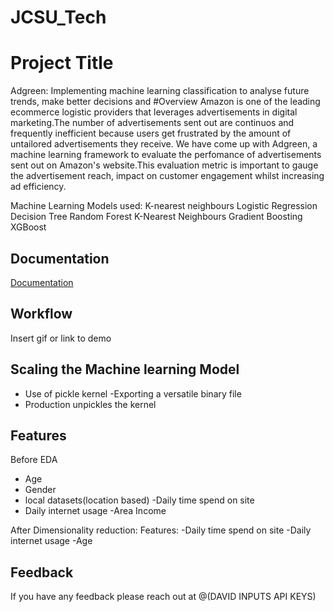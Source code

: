 # JCSU_Tech

# Project Title
Adgreen: Implementing machine learning classification to analyse future trends, make better decisions and 
#Overview
Amazon is one of the leading ecommerce logistic providers that leverages advertisements in digital marketing.The number of advertisements sent out are continuos and frequently inefficient because users get frustrated by the amount of untailored advertisements they receive. We have come up with Adgreen, a machine learning framework to evaluate the perfomance of advertisements sent out on Amazon's website.This evaluation metric is important to gauge the advertisement reach, impact on customer engagement whilst increasing ad efficiency.



Machine Learning Models used:
K-nearest neighbours
Logistic Regression
Decision Tree
Random Forest
K-Nearest Neighbours
Gradient Boosting
XGBoost

## Documentation

[Documentation](https://linktodocumentation)




## Workflow

Insert gif or link to demo



## Scaling the Machine learning Model

- Use of pickle kernel
-Exporting a versatile binary file 
- Production unpickles the kernel

## Features
Before EDA
- Age
- Gender
- local datasets(location based)
-Daily time spend on site
- Daily internet usage
-Area Income

After Dimensionality reduction:
Features:
-Daily time spend on site
-Daily internet usage
-Age


## Feedback

If you have any feedback please reach out at @(DAVID INPUTS API KEYS)

